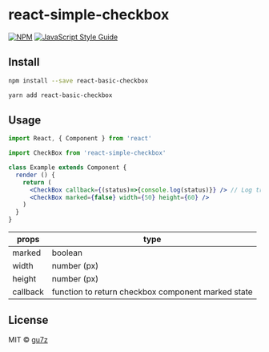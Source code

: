 # react-simple-checkbox

> 

[![NPM](https://img.shields.io/npm/v/react-simple-checkbox.svg)](https://www.npmjs.com/package/react-simple-checkbox) [![JavaScript Style Guide](https://img.shields.io/badge/code_style-standard-brightgreen.svg)](https://standardjs.com)

## Install

```bash
npm install --save react-basic-checkbox
```

```bash
yarn add react-basic-checkbox
```

## Usage

```jsx
import React, { Component } from 'react'

import CheckBox from 'react-simple-checkbox'

class Example extends Component {
  render () {
    return (
      <CheckBox callback={(status)=>{console.log(status)}} /> // Log true or false on console
      <CheckBox marked={false} width={50} height={60} />
    )
  }
}
```

| props    | type                                        
|----------|-----------------------------------------------------
| marked   | boolean     
| width    | number (px)                                          
| height   | number (px)                                          
| callback | function to return checkbox component marked state 

## License

MIT © [gu7z](https://github.com/gu7z)
